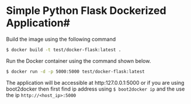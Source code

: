 # Simple Python Flask Dockerized Application#

Build the image using the following command

```bash
$ docker build -t test/docker-flask:latest .
```

Run the Docker container using the command shown below.

```bash
$ docker run -d -p 5000:5000 test/docker-flask:latest 
```

The application will be accessible at http:127.0.0.1:5000 or if you are using boot2docker then first find ip address using `$ boot2docker ip` and the use the ip `http://<host_ip>:5000`
